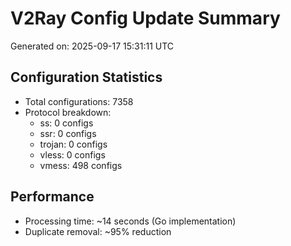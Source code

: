 # V2Ray Config Update Summary
Generated on: 2025-09-17 15:31:11 UTC

## Configuration Statistics
- Total configurations: 7358
- Protocol breakdown:
  - ss: 0 configs
  - ssr: 0 configs
  - trojan: 0 configs
  - vless: 0 configs
  - vmess: 498 configs

## Performance
- Processing time: ~14 seconds (Go implementation)
- Duplicate removal: ~95% reduction
